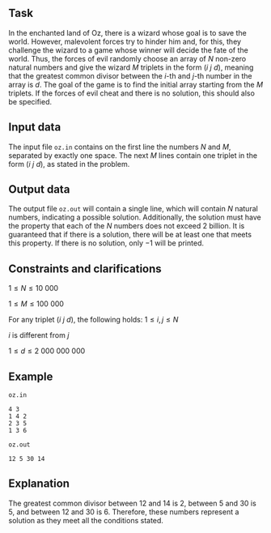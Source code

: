 ## Task

In the enchanted land of Oz, there is a wizard whose goal is to save the world. However, malevolent forces try to hinder him and, for this, they challenge the wizard to a game whose winner will decide the fate of the world. Thus, the forces of evil randomly choose an array of $N$ non-zero natural numbers and give the wizard $M$ triplets in the form $(i \ j \ d)$, meaning that the greatest common divisor between the $i$-th and $j$-th number in the array is $d$. The goal of the game is to find the initial array starting from the $M$ triplets. If the forces of evil cheat and there is no solution, this should also be specified.

## Input data

The input file `oz.in` contains on the first line the numbers $N$ and $M$, separated by exactly one space. The next $M$ lines contain one triplet in the form $(i \ j \ d)$, as stated in the problem.

## Output data

The output file `oz.out` will contain a single line, which will contain $N$ natural numbers, indicating a possible solution. Additionally, the solution must have the property that each of the $N$ numbers does not exceed 2 billion. It is guaranteed that if there is a solution, there will be at least one that meets this property. If there is no solution, only $-1$ will be printed.

## Constraints and clarifications

$1 \leq N \leq 10 \ 000$

$1 \leq M \leq 100 \ 000$

For any triplet $(i \ j \ d)$, the following holds:
$1 \leq i, j \leq N$

$i$ is different from $j$

$1 \leq d \leq 2 \ 000 \ 000 \ 000$ 

## Example

`oz.in`
```
4 3
1 4 2
2 3 5
1 3 6
```

`oz.out`
```
12 5 30 14
```

## Explanation

The greatest common divisor between $12$ and $14$ is $2$, between $5$ and $30$ is $5$, and between $12$ and $30$ is $6$. Therefore, these numbers represent a solution as they meet all the conditions stated.